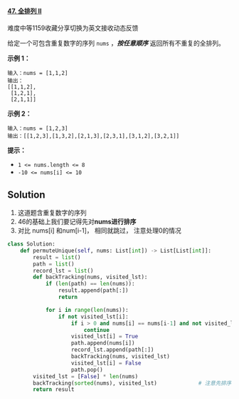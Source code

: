 #### [47. 全排列 II](https://leetcode.cn/problems/permutations-ii/)

难度中等1159收藏分享切换为英文接收动态反馈

给定一个可包含重复数字的序列 `nums` ，***按任意顺序*** 返回所有不重复的全排列。

 

**示例 1：**

```
输入：nums = [1,1,2]
输出：
[[1,1,2],
 [1,2,1],
 [2,1,1]]
```

**示例 2：**

```
输入：nums = [1,2,3]
输出：[[1,2,3],[1,3,2],[2,1,3],[2,3,1],[3,1,2],[3,2,1]]
```

 

**提示：**

- `1 <= nums.length <= 8`
- `-10 <= nums[i] <= 10`





## Solution

1. 这道题含重复数字的序列
2. 46的基础上我们要记得先对**nums进行排序**
3. 对比 nums[i] 和num[i-1]， 相同就跳过， 注意处理0的情况

```python
class Solution:
    def permuteUnique(self, nums: List[int]) -> List[List[int]]:
        result = list()
        path = list()
        record_lst = list()
        def backTracking(nums, visited_lst):
            if (len(path) == len(nums)):
                result.append(path[:])
                return

            for i in range(len(nums)):
                if not visited_lst[i]:
                    if i > 0 and nums[i] == nums[i-1] and not visited_lst[i-1]:			# 注意这行
                        continue
                    visited_lst[i] = True
                    path.append(nums[i])
                    record_lst.append(path[:])
                    backTracking(nums, visited_lst)
                    visited_lst[i] = False
                    path.pop()
        visited_lst = [False] * len(nums)
        backTracking(sorted(nums), visited_lst)				# 注意先排序
        return result	
        
```

